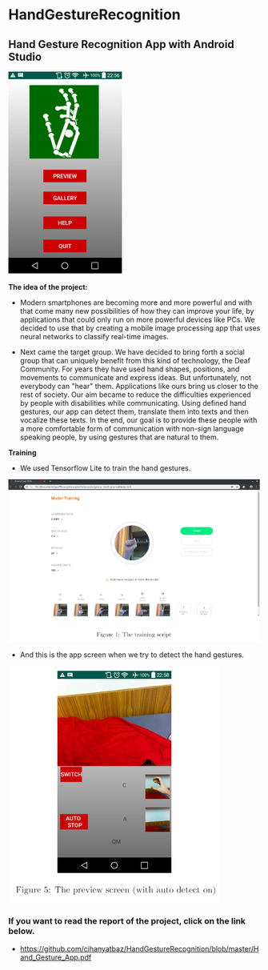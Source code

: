 # HandGestureRecognition

## **Hand Gesture Recognition App with Android Studio**

![Menu Screen](images/menu.PNG?raw=true "Menu Screen")



**The idea of the project:**

* Modern smartphones are becoming more and more powerful and with that come many new possibilities of how they can improve your life, by applications that could only run on more powerful devices like PCs. We decided to use that by creating a mobile image processing app that uses neural networks to classify real-time images.


* Next came the target group. We have decided to bring forth a social group that can uniquely benefit from this kind of technology, the Deaf Community. For years they have used hand shapes, positions, and movements to communicate and express ideas. But unfortunately, not everybody can "hear" them. Applications like ours bring us closer to the rest of society. Our aim became to reduce the difficulties experienced by people with disabilities while communicating. Using defined hand gestures, our app can detect them, translate them into texts and then vocalize these texts. In the end, our goal is to provide these people with a more comfortable form of communication with non-sign language speaking people, by using gestures that are natural to them.




**Training**

* We used Tensorflow Lite to train the hand gestures.

![About Us](images/training.PNG?raw=true "Training Screen")

   

   
   
* And this is the app screen when we try to detect the hand gestures.

![About Us](images/preview_screen.PNG?raw=true "Training Screen")




### **If you want to read the report of the project, click on the link below.**

* https://github.com/cihanyatbaz/HandGestureRecognition/blob/master/Hand_Gesture_App.pdf
